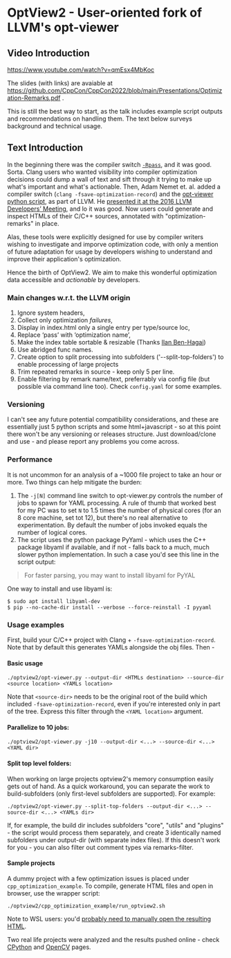 # OptView2 - User-oriented fork of LLVM's opt-viewer

## Video Introduction 
https://www.youtube.com/watch?v=qmEsx4MbKoc

The slides (with links) are avaiable at https://github.com/CppCon/CppCon2022/blob/main/Presentations/Optimization-Remarks.pdf .

This is still the best way to start, as the talk includes example script outputs and recommendations on handling them. The text below surveys background and technical usage.

## Text Introduction

In the beginning there was the compiler switch [`-Rpass`](https://clang.llvm.org/docs/UsersManual.html#options-to-emit-optimization-reports), and it was good. Sorta. Clang users who wanted visibility into compiler optimization decisions could dump a wall of text and sift through it trying to make up what's important and what's actionable.
Then, Adam Nemet et. al. added a compiler switch (`clang -fsave-optimization-record`) and the [opt-viewer python script](https://github.com/llvm/llvm-project/tree/main/llvm/tools/opt-viewer), as part of LLVM. He [presented it at the 2016 LLVM Developers’ Meeting](https://www.youtube.com/watch?v=qq0q1hfzidg), and lo it was good. Now users could generate and inspect HTMLs of their C/C++ sources, annotated with "optimization-remarks" in place. 

Alas, these tools were explicitly designed for use by compiler writers wishing to investigate and imporve optimization code, with only a mention of future adaptation for usage by developers wishing to understand and improve their application's optimization.

Hence the birth of OptView2. We aim to make this wonderful optimization data accessible and _actionable_ by developers.

### Main changes w.r.t. the LLVM origin
1) Ignore system headers,
2) Collect only optimization _failures_, 
3) Display in index.html only a single entry per type/source loc,
4) Replace ‘pass’ with ‘optimization name’,
5) Make the index table sortable & resizable (Thanks [Ilan Ben-Hagai](https://github.com/supox))
6) Use abridged func names.
7) Create option to split processing into subfolders ('--split-top-folders') to enable processing of large projects
8) Trim repeated remarks in source - keep only 5 per line.
9) Enable filtering by remark name/text, preferrably via config file (but possible via command line too). Check `config.yaml` for some examples.


### Versioning
I can't see any future potential compatibility considerations, and these are essentially just 5 python scripts and some html+javascript - so at this point there won't be any versioning or releases structure. Just download/clone and use - and please report any problems you come across.

### Performance
It is not uncommon for an analysis of a ~1000 file project to take an hour or more. Two things can help mitigate the burden:
 1) The `-j[N]` command line switch to opt-viewer.py controls the number of jobs to spawn for YAML processing. A rule of thumb that worked best for my PC was to set `N` to 1.5 times the number of physical cores (for an 8 core machine, set tot 12), but there's no real alternative to experimentation. By default the number of jobs invoked equals the number of logical cores.
 2) The script uses the python package PyYaml - which uses the C++ package libyaml if available, and if not - falls back to a much, much slower python implementation. In such a case you'd see this line in the script output:
> For faster parsing, you may want to install libyaml for PyYAL

  One way to install and use libyaml is:
  ```
  $ sudo apt install libyaml-dev
  $ pip --no-cache-dir install --verbose --force-reinstall -I pyyaml
  ```

### Usage examples
First, build your C/C++ project with Clang + `-fsave-optimization-record`. Note that by default this generates YAMLs alongside the obj files. Then -

#### Basic usage
```
./optview2/opt-viewer.py --output-dir <HTMLs destination> --source-dir <source location> <YAMLs location>
```
Note that `<source-dir>` needs to be the original root of the build which included `-fsave-optimization-record`, even if you're interested only in part of the tree. Express this filter through the `<YAML location>` argument. 
#### Parallelize to 10 jobs:
```
./optview2/opt-viewer.py -j10 --output-dir <...> --source-dir <...> <YAML dir>
```

#### Split top level folders:
When working on large projects optview2's memory consumption easily gets out of hand. As a quick workaround, you can separate the work to build-subfolders (only first-level subfolders are supported).  For example:
```
./optview2/opt-viewer.py --split-top-folders --output-dir <...> --source-dir <...> <YAMLs dir>
```
If, for example, the build dir includes subfolders "core", "utils" and "plugins" - the script would process them separately, and create 3 identically named subfolders under output-dir (with separate index files).
If this doesn't work for you - you can also filter out comment types via remarks-filter.
#### Sample projects
A dummy project with a few optimization issues is placed under `cpp_optimization_example`. To compile, generate HTML files and open in browser, use the wrapper script:
```
./optview2/cpp_optimization_example/run_optview2.sh
```
Note to WSL users: you'd [probably need to manually open the resulting HTML](https://github.com/OfekShilon/optview2/issues/11).

Two real life projects were analyzed and the results pushed online - check [CPython](https://ofekshilon.github.io/optview2-cpython/) and [OpenCV](https://ofekshilon.github.io/optview2-opencv/) pages.
